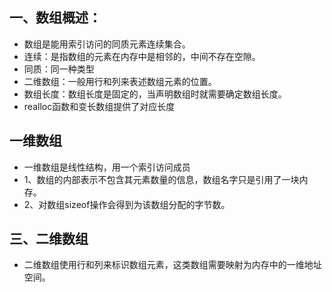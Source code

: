## 一、数组概述：
* 数组是能用索引访问的同质元素连续集合。
* 连续：是指数组的元素在内存中是相邻的，中间不存在空隙。
* 同质：同一种类型
* 二维数组：一般用行和列来表述数组元素的位置。
* 数组长度：数组长度是固定的，当声明数组时就需要确定数组长度。
* realloc函数和变长数组提供了对应长度

## 一维数组
* 一维数组是线性结构，用一个索引访问成员
* 1、数组的内部表示不包含其元素数量的信息，数组名字只是引用了一块内存。
* 2、对数组sizeof操作会得到为该数组分配的字节数。


## 三、二维数组
* 二维数组使用行和列来标识数组元素，这类数组需要映射为内存中的一维地址空间。